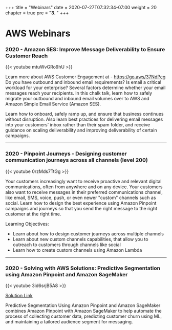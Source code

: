+++
title = "Webinars"
date = 2020-07-27T07:32:34-07:00
weight = 20
chapter = true
pre = "<b>3. </b>"
+++

# AWS Webinars

### 2020 - Amazon SES: Improve Message Deliverability to Ensure Customer Reach

{{< youtube mtuWvGRo9hU >}}

Learn more about AWS Customer Engagement at - https://go.aws/37NdPcg
Do you have outbound and inbound email requirements? Is email a critical workload for your enterprise? Several factors determine whether your email messages reach your recipients. In this chalk talk, learn how to safely migrate your outbound and inbound email volumes over to AWS and Amazon Simple Email Service (Amazon SES).

Learn how to onboard, safely ramp up, and ensure that business continues without disruption. Also learn best practices for delivering email messages into your customers’ inbox rather than their spam folder, and receive guidance on scaling deliverability and improving deliverability of certain campaigns.

----------------

### 2020 - Pinpoint Journeys - Designing customer communication journeys across all channels (level 200)

{{< youtube 0rzMds7TtGg >}}

Your customers increasingly want to receive proactive and relevant digital communications, often from anywhere and on any device. Your customers also want to receive messages in their preferred communications channel, like email, SMS, voice, push, or even newer "custom" channels such as social. Learn how to design the best experience using Amazon Pinpoint campaigns and journeys so that you send the right message to the right customer at the right time.

Learning Objectives:
* Learn about how to design customer journeys across multiple channels
* Learn about new custom channels capabilities, that allow you to outreach to customers through channels like social
* Learn how to create custom channels using Amazon Lambda

----------------

### 2020 - Solving with AWS Solutions: Predictive Segmentation using Amazon Pinpoint and Amazon SageMaker

{{< youtube 3id6srjB5A8 >}}

[Solution Link](https://aws.amazon.com/solutions/implementations/predictive-segmentation-using-amazon-pinpoint-and-amazon-sagemaker/)

Predictive Segmentation Using Amazon Pinpoint and Amazon SageMaker combines Amazon Pinpoint with Amazon SageMaker to help automate the process of collecting customer data, predicting customer churn using ML, and maintaining a tailored audience segment for messaging.
